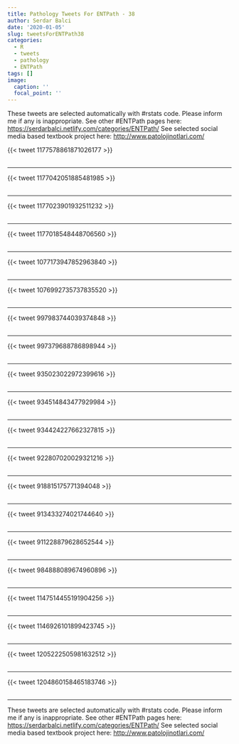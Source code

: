 ```yaml
---
title: Pathology Tweets For ENTPath - 38
author: Serdar Balci
date: '2020-01-05'
slug: tweetsForENTPath38
categories:
  - R
  - tweets
  - pathology
  - ENTPath
tags: []
image:
  caption: ''
  focal_point: ''
---
```



These tweets are selected automatically with #rstats code. Please inform me if any is inappropriate.
See other #ENTPath pages here: https://serdarbalci.netlify.com/categories/ENTPath/ 
See selected social media based textbook project here: http://www.patolojinotlari.com/

{{< tweet 1177578861871026177 >}}
<br>
<br>
<hr>
{{< tweet 1177042051885481985 >}}
<br>
<br>
<hr>
{{< tweet 1177023901932511232 >}}
<br>
<br>
<hr>
{{< tweet 1177018548448706560 >}}
<br>
<br>
<hr>
{{< tweet 1077173947852963840 >}}
<br>
<br>
<hr>
{{< tweet 1076992735737835520 >}}
<br>
<br>
<hr>
{{< tweet 997983744039374848 >}}
<br>
<br>
<hr>
{{< tweet 997379688786898944 >}}
<br>
<br>
<hr>
{{< tweet 935023022972399616 >}}
<br>
<br>
<hr>
{{< tweet 934514843477929984 >}}
<br>
<br>
<hr>
{{< tweet 934424227662327815 >}}
<br>
<br>
<hr>
{{< tweet 922807020029321216 >}}
<br>
<br>
<hr>
{{< tweet 918815175771394048 >}}
<br>
<br>
<hr>
{{< tweet 913433274021744640 >}}
<br>
<br>
<hr>
{{< tweet 911228879628652544 >}}
<br>
<br>
<hr>
{{< tweet 984888089674960896 >}}
<br>
<br>
<hr>
{{< tweet 1147514455191904256 >}}
<br>
<br>
<hr>
{{< tweet 1146926101899423745 >}}
<br>
<br>
<hr>
{{< tweet 1205222505981632512 >}}
<br>
<br>
<hr>
{{< tweet 1204860158465183746 >}}
<br>
<br>
<hr>


These tweets are selected automatically with #rstats code. Please inform me if any is inappropriate.
See other #ENTPath pages here: https://serdarbalci.netlify.com/categories/ENTPath/ 
See selected social media based textbook project here: http://www.patolojinotlari.com/
